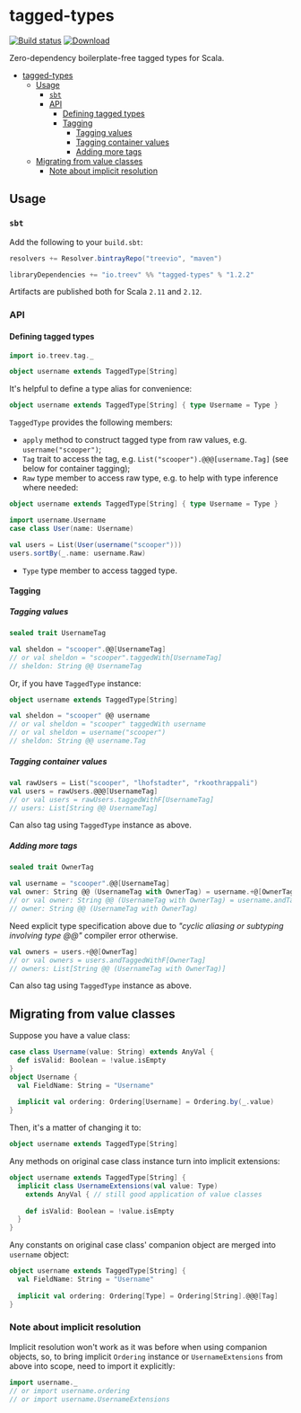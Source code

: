 # tagged-types

[![Build status](https://img.shields.io/travis/Treev-io/tagged-types/master.svg)](https://travis-ci.org/Treev-io/tagged-types)
[![Download](https://api.bintray.com/packages/treevio/maven/tagged-types/images/download.svg)](https://bintray.com/treevio/maven/tagged-types/_latestVersion)

Zero-dependency boilerplate-free tagged types for Scala.

- [tagged-types](#tagged-types)
   - [Usage](#usage)
     - [`sbt`](#sbt)
     - [API](#api)
       - [Defining tagged types](#defining-tagged-types)
       - [Tagging](#tagging)
         - [Tagging values](#tagging-values)
         - [Tagging container values](#tagging-container-values)
         - [Adding more tags](#adding-more-tags)
   - [Migrating from value classes](#migrating-from-value-classes)
     - [Note about implicit resolution](#note-about-implicit-resolution)

## Usage

### `sbt`

Add the following to your `build.sbt`:

```scala
resolvers += Resolver.bintrayRepo("treevio", "maven")

libraryDependencies += "io.treev" %% "tagged-types" % "1.2.2"
```

Artifacts are published both for Scala `2.11` and `2.12`.

### API

#### Defining tagged types

```scala
import io.treev.tag._

object username extends TaggedType[String]
```

It's helpful to define a type alias for convenience:

```scala
object username extends TaggedType[String] { type Username = Type }
```

`TaggedType` provides the following members:

* `apply` method to construct tagged type from raw values, e.g. `username("scooper")`;
* `Tag` trait to access the tag, e.g. `List("scooper").@@@[username.Tag]` (see below for container tagging);
* `Raw` type member to access raw type, e.g. to help with type inference where needed:

```scala
object username extends TaggedType[String] { type Username = Type }

import username.Username
case class User(name: Username)

val users = List(User(username("scooper")))
users.sortBy(_.name: username.Raw)
```

* `Type` type member to access tagged type.

#### Tagging

##### Tagging values

```scala
sealed trait UsernameTag

val sheldon = "scooper".@@[UsernameTag]
// or val sheldon = "scooper".taggedWith[UsernameTag]
// sheldon: String @@ UsernameTag
```

Or, if you have `TaggedType` instance:

```scala
object username extends TaggedType[String]

val sheldon = "scooper" @@ username 
// or val sheldon = "scooper" taggedWith username
// or val sheldon = username("scooper")
// sheldon: String @@ username.Tag
```

##### Tagging container values

```scala
val rawUsers = List("scooper", "lhofstadter", "rkoothrappali")
val users = rawUsers.@@@[UsernameTag]
// or val users = rawUsers.taggedWithF[UsernameTag]
// users: List[String @@ UsernameTag]
```

Can also tag using `TaggedType` instance as above.

##### Adding more tags

```scala
sealed trait OwnerTag

val username = "scooper".@@[UsernameTag]
val owner: String @@ (UsernameTag with OwnerTag) = username.+@[OwnerTag]
// or val owner: String @@ (UsernameTag with OwnerTag) = username.andTaggedWith[OwnerTag]
// owner: String @@ (UsernameTag with OwnerTag)
```

Need explicit type specification above due to *"cyclic aliasing or subtyping involving type @@"* compiler error otherwise.

```scala
val owners = users.+@@[OwnerTag]
// or val owners = users.andTaggedWithF[OwnerTag]
// owners: List[String @@ (UsernameTag with OwnerTag)]
```

Can also tag using `TaggedType` instance as above.

## Migrating from value classes

Suppose you have a value class:

```scala
case class Username(value: String) extends AnyVal {
  def isValid: Boolean = !value.isEmpty
}
object Username {
  val FieldName: String = "Username"
  
  implicit val ordering: Ordering[Username] = Ordering.by(_.value)
}
```

Then, it's a matter of changing it to:

```scala
object username extends TaggedType[String]
```

Any methods on original case class instance turn into implicit extensions:

```scala
object username extends TaggedType[String] {
  implicit class UsernameExtensions(val value: Type) 
    extends AnyVal { // still good application of value classes
  
    def isValid: Boolean = !value.isEmpty
  }
}
```

Any constants on original case class' companion object are merged into `username` object:

```scala
object username extends TaggedType[String] {
  val FieldName: String = "Username"
  
  implicit val ordering: Ordering[Type] = Ordering[String].@@@[Tag]
}
```

### Note about implicit resolution

Implicit resolution won't work as it was before when using companion objects, so, to bring implicit `Ordering` instance or `UsernameExtensions` from above into scope, need to import it explicitly:

```scala
import username._
// or import username.ordering
// or import username.UsernameExtensions
```
